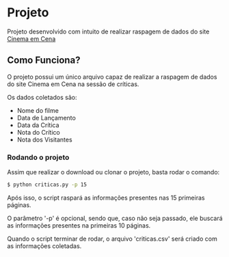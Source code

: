 # Projeto
Projeto desenvolvido com intuito de realizar raspagem de 
dados do site [Cinema em Cena](https://www.cinemaemcena.com.br)

## Como Funciona?

O projeto possui um único arquivo capaz de realizar a 
raspagem de dados do site Cinema em Cena na sessão de críticas.

Os dados coletados são:
- Nome do filme
- Data de Lançamento
- Data da Crítica
- Nota do Crítico
- Nota dos Visitantes

### Rodando o projeto

Assim que realizar o download ou clonar o projeto, 
basta rodar o comando:

```bash
$ python criticas.py -p 15
```

Após isso, o script raspará as informações presentes 
nas 15 primeiras páginas.

O parâmetro '-p' é opcional, sendo que, caso não seja 
passado, ele buscará as informações presentes na primeiras 
10 páginas.

Quando o script terminar de rodar, o arquivo 
'criticas.csv' será criado com as informações coletadas.
